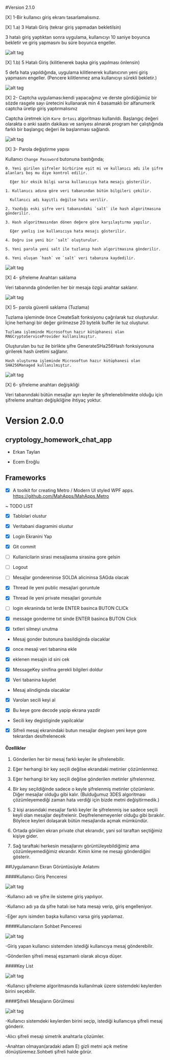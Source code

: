 #Version 2.1.0

[X] 1-Bir kullanıcı giriş ekranı tasarlamalısınız. 

  [X] 1.a) 3 Hatalı Giriş (tekrar giriş yapmadan bekletilsin)

  3 hatalı giriş yaptıktan sonra uygulama, kullanıcıyı 10 saniye boyunca bekletir ve giriş yapmasını bu süre boyunca engeller.

  ![alt tag]( /master/Pictures/3_wrong_login.png)

  [X] 1.b) 5 Hatalı Giriş (kilitlenerek başka giriş yapılması önlensin)

  5 defa hata yapıldığında, uygulama kilitlenerek kullanıcının yeni giriş yapmasını engeller. (Pencere kilitlenmez ama kullanıcıyı sürekli bekletir.)

  ![alt tag]( /master/Pictures/wrong_login.png)

[X] 2- Captcha uygulaması:kendi yapacağınız ve derste gördüğümüz bir sözde rasgele sayı üretecini kullanarak min 4 basamaklı bir alfanumerik captcha üretip giriş yaptırmalısınız

  Captcha üretmek için `Kare Ortası` algoritması kullanıldı. Başlangıç değeri olarakta o anki saatin dakikası ve saniyesı alınarak program her çalıştığında farklı bir başlangıç değeri ile başlanması sağlandı.

  ![alt tag]( /master/Pictures/captcha.png)


[X] 3- Parola değiştirme yapısı

  Kullanıcı `Change Password` butonuna bastığında;

    0. Yeni girilen şifreler birbirine eşit mi ve kullanıcı adı ile şifre alanları boş mu diye kontrol edilir.

      Eğer bir eksik bilgi varsa kullanıcıya hata mesajı gösterilir.

    1. Kullanıcı adına göre veri tabanından bütün bilgileri çekilir.

      Kullanıcı adı kayıtlı değilse hata verilir.

    2. Yazdığı eski şifre veri tabanındaki `salt` ile hash algoritmasına gönderilir.

    3. Hash algoritmasından dönen değere göre karşılaştırma yapılır.

      Eğer yanlış ise kullanıcıya hata mesajı gösterilir.

    4. Doğru ise yeni bir `salt` oluşturulur.

    5. Yeni parola yeni salt ile tuzlanıp hash algoritmasına gönderilir.

    6. Yeni oluşan `hash` ve `salt` veri tabanına kaydedilir.

  ![alt tag]( /master/Pictures/change_password.png)


[X] 4- şifreleme Anahtarı saklama

  Veri tabanında gönderilen her bir mesaja özgü anahtar saklanır.

  ![alt tag](/master/Pictures/tblMessageKey.png)

[X] 5- parola güvenli saklama (Tuzlama)

  Tuzlama işleminde önce CreateSalt fonksiyonu çağrılarak tuz oluşturulur. İçine herhangi bir değer girilmezse 20 bytelık buffer ile tuz oluşturur. 

    Tuzlama işleminde Microsoftun hazır kütüphanesi olan RNGCryptoServiceProvider kullanılmıştır.

  Oluşturulan bu tuz ile birlikte şifre GenerateSHa256Hash fonksiyonuna girilerek hash üretimi sağlanır.

    Hash oluşturma işleminde Microsoftun hazır kütüphanesi olan SHA256Managed kullanılmıştır.

  ![alt tag](/master/Pictures/tblUser.png)

[X] 6- şifreleme anahtarı değişikliği

  Veri tabanındaki bütün mesajlar ayrı keyler ile şifrelenebilmekte olduğu için şifreleme anahtarı değişikliğine ihtiyaç yoktur. 

# Version 2.0.0

## cryptology_homework_chat_app

- Erkan Taylan

- Ecem Eroğlu

## Frameworks

- [X] A toolkit for creating Metro / Modern UI styled WPF apps. https://github.com/MahApps/MahApps.Metro

~ TODO LIST

- [X] Tablolari olustur

- [X] Veritabani diagramini olustur

- [X] Login Ekranini Yap

- [X] Git commit

- [ ] Kullanicilarin sirasi mesajlasma sirasina gore gelsin

- [ ] Logout

- [ ] Mesajlar gondereninse SOLDA alicininsa SAGda olacak

- [X] Thread ile yeni public mesajlari goruntule

- [X] Thread ile yeni private mesajlari goruntule

- [ ] login ekraninda txt lerde ENTER basinca BUTON CLICk

- [X] message gonderme txt sinde ENTER basinca BUTON Click

- [X] txtleri silmeyi unutma

* Mesaj gonder butonuna basildiginda olacaklar

-   [X] once mesaji veri tabanina ekle

-   [X] eklenen mesajin id sini cek

-   [X] MessageKey sinifina gerekli bilgileri doldur

-   [X] Veri tabanina kaydet

* Mesaj alindiginda olacaklar

-   [X] Varolan secili keyi al

-   [X] Bu keye gore decode yapip ekrana yazdir

* Secili key degistiginde yapilcaklar

-   [X] Sifreli mesaj ekranindaki butun mesajlar degisen yeni keye gore tekrardan desifrelenecek

#### Özellikler

1.  Gönderilen her bir mesaj farklı keyler ile şifrelenebilir.

2.  Eğer herhangi bir key seçili değilse ekrandaki metinler çözümlenmez.

3.  Eğer herhangi bir key seçili değilse gönderilen metinler şifrelenmez.

4.  Bir key seçildiğinde sadece o keyle şifrelenmiş metinler çözümlenir. Diğer mesajlar olduğu gibi kalır. (Bulduğumuz 3DES algoritması çözümleyemediği zaman hata verdiği için bizde metni değişitirmedik.)

5.  2 kişi arasındaki mesajlar farklı keyler ile şifrelenmiş ise sadece seçili keyli olan mesajlar deşifrelenir. Deşifrelenemeyenler olduğu gibi bırakılır. Böylece keyleri dolaşarak bütün mesajlarıda açmak mümkündür.

6.  Ortada görülen ekran private chat ekranıdır, yani sol taraftan seçtiğimiz kişiye gider.

7.  Sağ taraftaki herkesin mesajlarını görüntüleyebildiğimiz ama çözümleyemediğimiz ekrandır. Kimin kime ne mesajı gönderdiğini gösterir.


##Uygulamanın Ekran Görüntüsüyle Anlatımı


####Kullanıcı Giriş Penceresi

![alt tag](/master/Pictures/login.PNG)

  -Kullanıcı adı ve şifre ile sisteme giriş yapılıyor.
  
  -Kullanıcı adı ya da şifre hatalı ise hata mesajı verip, giriş engelleniyor.
  
  -Eğer aynı isimden başka kullanıcı varsa giriş yapılamaz.


####Kullanıcıların Sohbet Penceresi

![alt tag](/master/Pictures/two_window_same_time.png)

  -Giriş yapan kullanıcı sistemden istediği kullanıcıya mesaj gönderebilir.
  
  -Gönderilen şifreli mesaj eşzamanlı olarak alıcıya düşer.
  

####Key List

![alt tag](/master/Pictures/key_list.png)

  -Kullanıcı şifreleme algoritmasında kullanılmak üzere sistemdeki keylerden birini seçebilir.


####Şifreli Mesajların Görülmesi

![alt tag]( /master/Pictures/chat_window_1.PNG)

  -Kullanıcı sistemdeki keylerden birini seçip, istediği kullanıcıya şifreli mesaj gönderir.
  
  -Alıcı şifreli mesajı simetrik anahtarla çözümler.
  
  -Anahtarı olmayan(aradaki adam E)  gizli metni açık metine dönüştüremez.Sohbeti şifreli halde görür.
